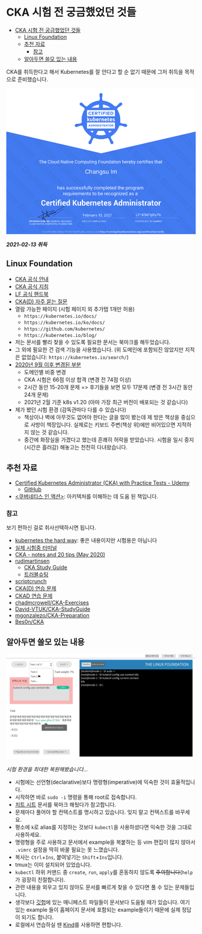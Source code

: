 # CKA 시험 전 궁금했었던 것들

- [CKA 시험 전 궁금했었던 것들](#cka-시험-전-궁금했었던-것들)
  - [Linux Foundation](#linux-foundation)
  - [추천 자료](#추천-자료)
    - [참고](#참고)
  - [알아두면 쓸모 있는 내용](#알아두면-쓸모-있는-내용)

CKA를 취득한다고 해서 Kubernetes를 잘 안다고 할 순 없기 때문에
그저 취득을 목적으로 준비했습니다.

![cka-certificate](../images/cka-certificate.png)

_**2021-02-13 취득**_

## Linux Foundation

- [CKA 공식 안내](https://www.cncf.io/certification/cka/)
- [CKA 공식 지침](https://docs.linuxfoundation.org/tc-docs/certification/tips-cka-and-ckad)
- [LF 공식 핸드북](https://docs.linuxfoundation.org/tc-docs/certification/lf-candidate-handbook)
- [CKA(D) 자주 묻는 질문](https://docs.linuxfoundation.org/tc-docs/certification/faq-cka-ckad-cks)
- 열람 가능한 페이지 (시험 페이지 외 추가탭 1개만 허용)
  - `https://kubernetes.io/docs/`
  - `https://kubernetes.io/ko/docs/`
  - `https://github.com/kubernetes/`
  - `https://kubernetes.io/blog/`
- 저는 문서를 빨리 찾을 수 있도록 필요한 문서는 북마크를 해두었습니다.
- 그 외에 필요한 건 검색 기능을 사용했습니다. (위 도메인에 포함되진 않았지만 지적은 없었습니다: `https://kubernetes.io/search/`)
- [2020년 9월 이후 변경된 부분](https://training.linuxfoundation.org/cka-program-changes-2020/)
  - 도메인별 비중 변경
  - CKA 시험은 66점 이상 합격 (변경 전 74점 이상)
  - 2시간 동안 15-20개 문제 => 후기들을 보면 모두 17문제 (변경 전 3시간 동안 24개 문제)
  - 2021년 2월 기준 k8s v1.20 (아마 가장 최근 버전이 배포되는 것 같습니다)
- 제가 봤던 시험 환경 (감독관마다 다를 수 있습니다)
  - 책상이나 벽에 아무것도 없어야 한다는 글을 많이 봤는데 제 방은 책상을 중심으로 사방이 책장입니다. 실제로는 키보드 주변(책상 위)에만 비어있으면 지적하지 않는 것 같습니다.
  - 중간에 화장실을 가겠다고 했는데 흔쾌히 허락을 받았습니다. 시험을 일시 중지(시간은 흘러감) 해놓고는 천천히 다녀왔습니다.

## 추천 자료

- [Certified Kubernetes Administrator (CKA) with Practice Tests - Udemy](https://www.udemy.com/course/certified-kubernetes-administrator-with-practice-tests/)
  - [GitHub](https://github.com/kodekloudhub/certified-kubernetes-administrator-course)
- [<쿠버네티스 인 액션>](http://www.acornpub.co.kr/book/k8s-in-action-new): 아키텍처를 이해하는 데 도움 된 책입니다.

### 참고

보기 편하신 걸로 취사선택하시면 됩니다.

- [kubernetes the hard way](https://github.com/kelseyhightower/kubernetes-the-hard-way): 좋은 내용이지만 시험용은 아닙니다
- [실제 시험중 터미널](https://www.certshero.com/linux-foundation/cka/practice-test)
- [CKA - notes and 20 tips (May 2020)](https://prashix.medium.com/certified-kubernetes-administrator-cka-notes-and-20-tips-may-2020-692b0df1b1c6)
- [rudimartinsen](https://rudimartinsen.com/cka-resources/)
  - [CKA Study Guide](https://rudimartinsen.com/2020/12/28/cka-study-guide/)
  - [트러블슈팅](https://rudimartinsen.com/2021/01/14/cka-notes-troubleshooting/)
- [scriptcrunch](https://scriptcrunch.com/kubernetes-exam-guide/)
- [CKA(D) 연습 문제](https://medium.com/@sensri108/practice-examples-dumps-tips-for-cka-ckad-certified-kubernetes-administrator-exam-by-cncf-4826233ccc27)
- [CKAD 연습 문제](https://github.com/dgkanatsios/CKAD-exercises)
- [chadmcrowell/CKA-Exercises](https://github.com/chadmcrowell/CKA-Exercises)
- [David-VTUK/CKA-StudyGuide](https://github.com/David-VTUK/CKA-StudyGuide)
- [mgonzalezo/CKA-Preparation](https://github.com/mgonzalezo/CKA-Preparation)
- [Bes0n/CKA](https://github.com/Bes0n/CKA)

## 알아두면 쓸모 있는 내용

![cka-test-view](../images/cka-test-view.png)

_시험 환경을 최대한 복원해봤습니다..._

- 시험에는 선언형(declarative)보다 명령형(imperative)에 익숙한 것이 효율적입니다.
- 시작하면 바로 `sudo -i` 명령을 통해 root로 접속합니다.
- [치트 시트](https://kubernetes.io/ko/docs/reference/kubectl/cheatsheet/) 문서를 북마크 해뒀다가 참고합니다.
- 문제마다 풀어야 할 컨텍스트를 명시하고 있습니다. 잊지 말고 컨텍스트를 바꾸세요.
- 평소에 `k`로 alias를 지정하는 것보다 `kubectl`을 사용하셨다면 익숙한 것을 그대로 사용하세요.
- 명령형을 주로 사용하고 문서에서 example을 복붙하는 등 vim 편집이 많지 않아서 `.vimrc` 설정을 딱히 바꿀 필요는 못 느꼈습니다.
- 복사는 `Ctrl`+`Ins`, 붙여넣기는 `Shift`+`Ins`입니다.
- tmux는 이미 설치되어 있었습니다.
- `kubectl` 하위 커맨드 중 `create`, `run`, `apply`를 혼동하지 않도록 ~~주의합니다~~(`help`가 굉장히 친절합니다).
- 관련 내용을 외우고 있지 않아도 문서를 빠르게 찾을 수 있다면 풀 수 있는 문제들입니다.
- 생각보다 [깃헙](https://github.com/kubernetes/website/tree/master/content/ko/examples)에 있는 매니페스트 파일들이 문서보다 도움될 때가 있습니다.
  여기 있는 example 들이 홈페이지 문서에 포함되는 example들이기 때문에 실제 정답이 되기도 합니다.
- 로컬에서 연습하실 땐 [Kind](../bootstrap/kind.md)를 사용하면 편합니다.

